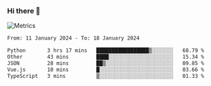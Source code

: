 ### Hi there 👋

![Metrics](https://github.com/radoapx/radoapx/blob/main/github-metrics.svg)

<!--START_SECTION:waka-->

```txt
From: 11 January 2024 - To: 18 January 2024

Python       3 hrs 17 mins   █████████████████▒░░░░░░░   68.79 %
Other        43 mins         ████░░░░░░░░░░░░░░░░░░░░░   15.34 %
JSON         28 mins         ██▒░░░░░░░░░░░░░░░░░░░░░░   09.85 %
Vue.js       10 mins         █░░░░░░░░░░░░░░░░░░░░░░░░   03.66 %
TypeScript   3 mins          ▒░░░░░░░░░░░░░░░░░░░░░░░░   01.33 %
```

<!--END_SECTION:waka-->

<!--
**radoapx/radoapx** is a ✨ _special_ ✨ repository because its `README.md` (this file) appears on your GitHub profile.

Here are some ideas to get you started:

- 🔭 I’m currently working on ...
- 🌱 I’m currently learning ...
- 👯 I’m looking to collaborate on ...
- 🤔 I’m looking for help with ...
- 💬 Ask me about ...
- 📫 How to reach me: ...
- 😄 Pronouns: ...
- ⚡ Fun fact: ...
-->
